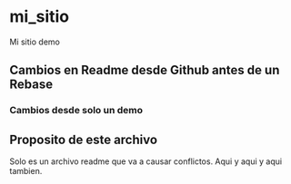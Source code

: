 # mi_sitio
Mi sitio demo

## Cambios en Readme desde Github antes de un Rebase

### Cambios desde solo un demo

## Proposito de este archivo

Solo es un archivo readme que va a causar conflictos.
Aqui
y aqui
y aqui tambien.
